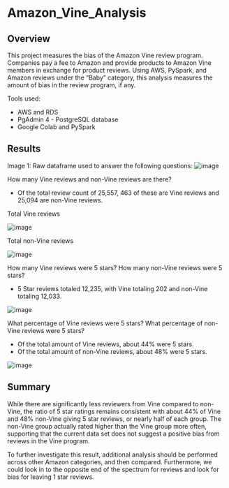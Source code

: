 # Amazon_Vine_Analysis

## Overview

This project measures the bias of the Amazon Vine review program. Companies pay a fee to Amazon and provide products to Amazon Vine members in exchange for product reviews. Using AWS, PySpark, and Amazon reviews under the “Baby” category, this analysis measures the amount of bias in the review program, if any.

Tools used:
- AWS and RDS
- PgAdmin 4 - PostgreSQL database
- Google Colab and PySpark

## Results

Image 1: Raw dataframe used to answer the following questions:
![image](https://user-images.githubusercontent.com/78892035/123833462-5bd0a980-d8d4-11eb-91ce-87315f288997.png)

How many Vine reviews and non-Vine reviews are there?

- Of the total review count of 25,557, 463 of these are Vine reviews and 25,094 are non-Vine reviews. 

Total Vine reviews

![image](https://user-images.githubusercontent.com/78892035/123834041-fc26ce00-d8d4-11eb-9694-8dc241e74a9a.png)

Total non-Vine reviews

![image](https://user-images.githubusercontent.com/78892035/123834117-0f399e00-d8d5-11eb-9b5e-cdeee50cc63c.png)

How many Vine reviews were 5 stars? How many non-Vine reviews were 5 stars? 

- 5 Star reviews totaled 12,235, with Vine totaling 202 and non-Vine totaling 12,033.

![image](https://user-images.githubusercontent.com/78892035/123834789-cd5d2780-d8d5-11eb-8f6c-5f7c53dc7f13.png)

What percentage of Vine reviews were 5 stars? What percentage of non-Vine reviews were 5 stars?

- Of the total amount of Vine reviews, about 44% were 5 stars.
- Of the total amount of non-Vine reviews, about 48% were 5 stars.

![image](https://user-images.githubusercontent.com/78892035/123835394-773cb400-d8d6-11eb-855d-821f02f3afea.png)

## Summary

While there are significantly less reviewers from Vine compared to non-Vine, the ratio of 5 star ratings remains consistent with about 44% of Vine and 48% non-Vine giving 5 star reviews, or nearly half of each group. The non-Vine group actually rated higher than the Vine group more often, supporting that the current data set does not suggest a positive bias from reviews in the Vine program.

To further investigate this result, additional analysis should be performed across other Amazon categories, and then compared. Furthermore, we could look in to the opposite end of the spectrum for reviews and look for bias for leaving 1 star reviews.

